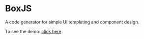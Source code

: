 # BoxJS
A code generator for simple UI templating and component design.

To see the demo: [click here](https://boxjs-a2rzqlsfe.now.sh/)
